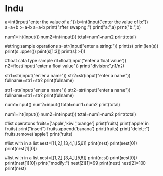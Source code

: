 # Indu
a=int(input("enter the value of a:"))
b=int(input("enter the value of b:"))
a=a+b
b=a-b
a=a-b
print("after swaping:")
print("a:",a)
print("b:",b)

num1=int(input())
num2=int(input())
total=num1+num2
print(total)

#string sample operations
s=str(input("enter a string:"))
print(s)
print(len(s))
print(s.upper())
print(s[1:3])
print(s[::-1])

#float data type sample
n1=float(input("enter a float value"))
n2=float(input("enter a float value"))
print("division:",n1/n2)


str1=str(input("enter a name"))
str2=str(input("enter a name"))
fullname=str1+str2
print(fullname)

str1=str(input("enter a name"))
str2=str(input("enter a name"))
fullname=str1+str2
print(fullname)

num1=input()
num2=input()
total=num1+num2
print(total)

num1=int(input())
num2=int(input())
total=num1+num2
print(total)


#list operatons
fruits=['apple','kiwi','orange']
print(fruits)
print('apple' in fruits)
print("insert")
fruits.append('banana')
print(fruits)
print("delete:")
fruits.remove('apple')
print(fruits)

#list with in a list
nest=[[1,2,],[3,4,],[5,6]]
print(nest)
print(nest[0])
print(nest[1][0])

#list with in a list
nest=[[1,2,],[3,4,],[5,6]]
print(nest)
print(nest[0])
print(nest[1][0])
print("modify:")
nest[2][1]=99
print(nest)
nest[2]=100
print(nest)
